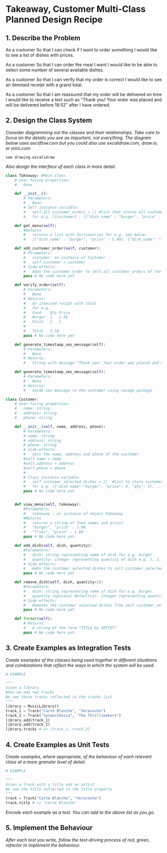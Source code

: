 # Takeaway, Customer Multi-Class Planned Design Recipe

## 1. Describe the Problem

As a customer
So that I can check if I want to order something
I would like to see a list of dishes with prices.

As a customer
So that I can order the meal I want
I would like to be able to select some number of several available dishes.

As a customer
So that I can verify that my order is correct
I would like to see an itemised receipt with a grand total.

As a customer
So that I am reassured that my order will be delivered on time
I would like to receive a text such as "Thank you! Your order was placed and will be delivered before 18:52" after I have ordered.

## 2. Design the Class System

_Consider diagramming out the classes and their relationships. Take care to
focus on the details you see as important, not everything. The diagram below
uses asciiflow.com but you could also use excalidraw.com, draw.io, or miro.com_

```
see drawing.excalidraw
```

_Also design the interface of each class in more detail._

```python
class Takeaway: #Main class
    # User-facing properties:
    #   None

    def __init__():
        # Parameters:
        #   None
        # Self instance variable:
        #   self.all_customer_orders = [] #list that stores all customer_orders
        #   for e.g. [{customer1 : [{"dish name" : "burger", "price" : 5.80, "quantity": 1}, {"dish name" : "fries", "price" : 1.80, "quantity": 1}]

    def get_menu(self):
        #Returns
        #   returns a list with dictionaries for e.g. see below
        #   [{"dish_name" : "burger", "price" : 5.80}, {"dish_name": "fries", "price" : 1.80}]

    def add_customer_order(self, customer):
        # Parameters:
        #   customer: an instance of Customer
        #   self.customer = customer
        # Side-effects:
        #   Adds the customer order to self.all_customer_orders of the self object
        pass # No code here yet

    def verify_order(self):
        # Parameters:
        #   None
        # Returns:
        #   An itemised recipt with total
        #   for e.g.
        #   Food    Qty Price 
        #   Burger  1   1.50
        #   Pizza   2   2
        #
        #   Total   3.50
        pass # No code here yet

    def generate_timestamp_sms_message(self):
        # Parameters:
        #   None
        # Returns:
        #   String with message "Thank you! Your order was placed and will be delivered before 18:52" 

    def generate_timestamp_sms_message(self):
        # Parameters:
        #   None
        # Returns:
        #   Sends sms message to the customer using vonage package

class Customer:
    # User-facing properties:
    #   name: string
    #   address: string
    #   phone: string

    def __init__(self, name, address, phone):
        # Parameters:
        # name: string
        # address: string
        # phone: string
        # Side-effects:
        #   Sets the name, address and phone of the customer
        #self.name = name
        #self.address = address
        #self.phone = phone
        #
        # Class instance variable
        #   self.customer_selected_dishes = []  #list to store customer selected dishes
        #   for e.g. [{"dish name":"burger", "price": 4, "qty": 1}, ...]
        pass # No code here yet


    def view_menu(self, takeaway):
        #Parameters:
        #   takeaway : an instance of object Takeaway
        #Returns
        #   returns a string of food names and prices
        #   "burger", "price" : 5.80
        #   "fries", "price" : 1.80
        pass # No code here yet

    def add_dish(self, dish, quantity):
        #Parameters:
        #   dish: string representing name of dish for e.g. burger
        #   quantity: integer representing quantity of dish e.g. 1, 2, 3, etc
        # Side-effects:
        #   Adds the customer selected dishes to self.customer_selected_dishes of the self object
        pass # No code here yet

    def remove_dish(self, dish, quantity=1):
        #Parameters:
        #   dish: string representing name of dish for e.g. burger
        #   quantity (optional default=1): integer representing quantity of dish e.g. 1, 2, 3, etc
        # Side-effects:
        #   Removes the customer selected dishes from self.customer_selected_dishes of the self object
        pass # No code here yet

    def format(self):
        # Returns:
        #   A string of the form "TITLE by ARTIST"
        pass # No code here yet

```

## 3. Create Examples as Integration Tests

_Create examples of the classes being used together in different situations and
combinations that reflect the ways in which the system will be used._

```python
# EXAMPLE

"""
Given a library
When we add two tracks
We see those tracks reflected in the tracks list
"""
library = MusicLibrary()
track_1 = Track("Carte Blanche", "Veracocha")
track_2 = Track("Synaesthesia", "The Thrillseekers")
library.add(track_1)
library.add(track_2)
library.tracks # => [track_1, track_2]
```

## 4. Create Examples as Unit Tests

_Create examples, where appropriate, of the behaviour of each relevant class at
a more granular level of detail._

```python
# EXAMPLE

"""
Given a track with a title and an artist
We see the title reflected in the title property
"""
track = Track("Carte Blanche", "Veracocha")
track.title # => "Carte Blanche"
```

_Encode each example as a test. You can add to the above list as you go._

## 5. Implement the Behaviour

_After each test you write, follow the test-driving process of red, green,
refactor to implement the behaviour._

